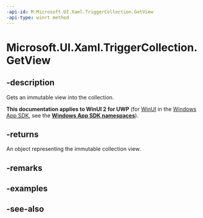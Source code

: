 ```yaml
---
-api-id: M:Microsoft.UI.Xaml.TriggerCollection.GetView
-api-type: winrt method
---
```


<!-- Method syntax
public Windows.Foundation.Collections.IVectorView<Windows.UI.Xaml.TriggerBase> GetView()
-->

# Microsoft.UI.Xaml.TriggerCollection.GetView

## -description
Gets an immutable view into the collection.

**This documentation applies to WinUI 2 for UWP** (for [WinUI](/windows/apps/winui/winui3/) in the [Windows App SDK](/windows/apps/windows-app-sdk/), see the **[Windows App SDK namespaces](/windows/windows-app-sdk/api/winrt/)**).

## -returns
An object representing the immutable collection view.

## -remarks

## -examples

## -see-also
